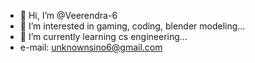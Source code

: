 - 👋 Hi, I’m @Veerendra-6
- 👀 I’m interested in gaming, coding, blender modeling...
- 🌱 I’m currently learning cs engineering...
- e-mail: unknownsino6@gmail.com

<!---
Veerendra-6/Veerendra-6 is a ✨ special ✨ repository because its `README.md` (this file) appears on your GitHub profile.
You can click the Preview link to take a look at your changes.
--->
